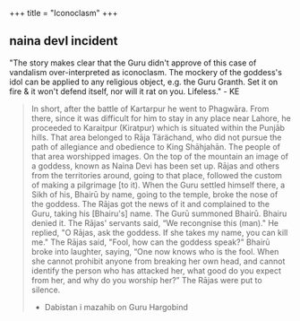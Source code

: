 +++
title = "Iconoclasm"
+++

## naina devI incident

"The story makes clear that the Guru didn't approve of this case of vandalism over-interpreted as iconoclasm. The mockery of the goddess's idol can be applied to any religious object, e.g. the Guru Granth. Set it on fire & it won't defend itself, nor will it rat on you. Lifeless." - KE

> In short, after the battle of Kartarpur he went to Phagwāra. From there, since it was difficult for him to stay in any place near Lahore, he proceeded to Karaitpur (Kiratpur) which is situated within the Punjāb hills. That area belonged to Rāja Tärächand, who did not pursue the path of allegiance and obedience to King Shāhjahān. The people of that area worshipped images. On the top of the mountain an image of a goddess, known as Naina Devi has been set up. Rājas and others from the territories around, going to that place, followed the custom of making a pilgrimage [to it). When the Guru settled himself there, a Sikh of his, Bhairū by name, going to the temple, broke the nose of the goddess. The Rājas got the news of it and complained to the Guru, taking his [Bhairu's] name. The Gurū summoned Bhairū. Bhairu denied it. The Rājas' servants said, “We recongnise this (man)." He replied, "O Rājas, ask the goddess. If she takes my name, you can kill me." The Rājas said, "Fool, how can the goddess speak?" Bhairū broke into laughter, saying, “One now knows who is the fool. When she cannot prohibit anyone from breaking her own head, and cannot identify the person who has attacked her, what good do you expect from her, and why do you worship her?” The Rājas were put to silence.  
> - Dabistan i mazahib on Guru Hargobind
